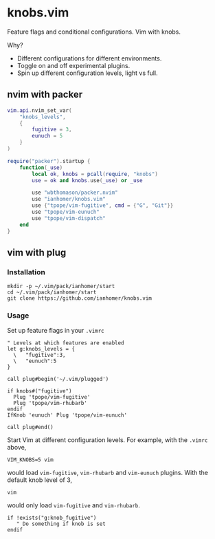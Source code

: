 # knobs.vim

Feature flags and conditional configurations. Vim with knobs.

Why?

- Different configurations for different environments.
- Toggle on and off experimental plugins.
- Spin up different configuration levels, light vs full.

## nvim with packer

```lua
vim.api.nvim_set_var(
    "knobs_levels",
    {
        fugitive = 3,
        eunuch = 5
    }
)

require("packer").startup {
    function(_use)
        local ok, knobs = pcall(require, "knobs")
        use = ok and knobs.use(_use) or _use

        use "wbthomason/packer.nvim"
        use "ianhomer/knobs.vim"
        use {"tpope/vim-fugitive", cmd = {"G", "Git"}}
        use "tpope/vim-eunuch"
        use "tpope/vim-dispatch"
    end
}
```

## vim with plug

### Installation

    mkdir -p ~/.vim/pack/ianhomer/start
    cd ~/.vim/pack/ianhomer/start
    git clone https://github.com/ianhomer/knobs.vim

### Usage

Set up feature flags in your `.vimrc`

```vim
" Levels at which features are enabled
let g:knobs_levels = {
  \   "fugitive":3,
  \   "eunuch":5
}

call plug#begin('~/.vim/plugged')

if knobs#("fugitive")
  Plug 'tpope/vim-fugitive'
  Plug 'tpope/vim-rhubarb'
endif
IfKnob 'eunuch' Plug 'tpope/vim-eunuch'

call plug#end()
```

Start Vim at different configuration levels. For example, with the `.vimrc`
above,

    VIM_KNOBS=5 vim

would load `vim-fugitive`, `vim-rhubarb` and `vim-eunuch` plugins. With the
default knob level of 3,

    vim

would only load `vim-fugitive` and `vim-rhubarb`.

```vim
if !exists("g:knob_fugitive")
   " Do something if knob is set
endif
```

